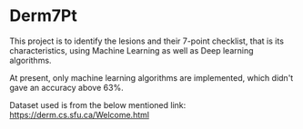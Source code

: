 # Derm7Pt

This project is to identify the lesions and their 7-point checklist, that is its characteristics, using Machine Learning as well as Deep learning algorithms.

At present, only machine learning algorithms are implemented, which didn't gave an accuracy above 63%. 

Dataset used is from the below mentioned link:
https://derm.cs.sfu.ca/Welcome.html
